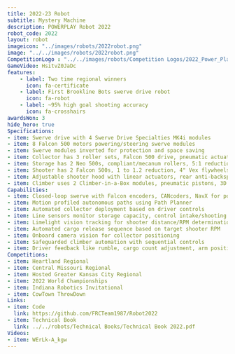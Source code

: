 ```yaml
---
title: 2022-23 Robot
subtitle: Mystery Machine 
description: POWERPLAY Robot 2022
robot_code: 2022
layout: robot
imageicon: "../images/robots/2022robot.png"
image: "../../images/robots/2022robot.png"
CompetitionLogo : "../../images/robots/Competition Logos/2022_Power_Play.svg"
GameVideo: HsitvZ0JaDc
features:
    - label: Two time regional winners
      icon: fa-certificate
    - label: First Brookline Bots swerve drive robot
      icon: fa-robot
    - label: ~95% high goal shooting accuracy
      icon: fa-crosshairs
awardsWon: 3
hide_hero: true
Specifications:
- item: Swerve drive with 4 Swerve Drive Specialties MK4i modules
- item: 8 Falcon 500 motors powering/steering swerve modules
- item: Swerve modules inverted for protection and space saving
- item: Collector has 3 roller sets, Falcon 500 drive, pneumatic actuation
- item: Storage has 2 Neo 500s, compliant/mecanum rollers, 5:1 reduction
- item: Shooter has 2 Falcon 500s, 1 to 1.2 reduction, 4" Vex flywheels
- item: Adjustable shooter hood with linear actuators, rear anti-backspin wheels
- item: Climber uses 2 Climber-in-a-Box modules, pneumatic pistons, 3D printed hooks
Capabilities:
- item: Closed-loop swerve with Falcon encoders, CANcoders, NavX for positioning
- item: Motion profiled autonomous paths using Path Planner
- item: Automated collector deployment based on driver controls
- item: Line sensors monitor storage capacity, control intake/shooting
- item: Limelight vision tracking for shooter distance/RPM determination
- item: Automated cargo release sequence based on target shooter RPM
- item: Onboard camera vision for collector positioning
- item: Safeguarded climber automation with sequential controls
- item: Driver feedback like rumble, cargo count adjustment, arm position tweaks
Competitions:
- item: Heartland Regional
- item: Central Missouri Regional
- item: Hosted Greater Kansas City Regional
- item: 2022 World Championships
- item: Indiana Robotics Invitational
- item: CowTown ThrowDown
Links:
- item: Code
  link: https://github.com/FRCTeam1987/Robot2022
- item: Technical Book
  link: ../../robots/Technical Books/Technical Book 2022.pdf
Videos:
- item: WErLk-A_kgw
---
```

